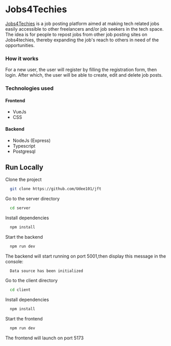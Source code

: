 # Jobs4Techies

[Jobs4Techies](https://jobs4techies.vercel.app) is a job posting platform aimed at making tech related jobs easily accessible to other freelancers and/or job seekers in the tech space. The idea is for people to repost jobs from other job posting sites on Jobs4techies, thereby expanding the job's reach to others in need of the opportunities.


### How it works

For a new user, the user will register by filling the registration form, then login. After which, the user will be able to create, edit and delete job posts.


### Technologies used
#### Frontend
- VueJs
- CSS
#### Backend
- NodeJs (Express)
- Typescript
- Postgresql

## Run Locally

Clone the project

```bash
  git clone https://github.com/Udee101/jft
```

Go to the server directory

```bash
  cd server
```

Install dependencies

```bash
  npm install
```

Start the backend

```bash
  npm run dev
```

The backend will start running on port 5001,then display this message in the console: 

```console
  Data source has been initialized
```

Go to the client directory

```bash
  cd client
```

Install dependencies

```bash
  npm install
```

Start the frontend

```bash
  npm run dev
```

The frontend will launch on port 5173
